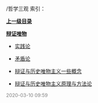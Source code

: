 /哲学三观 索引：


**[上一级目录](/index.md)**

**[辩证唯物](/哲学三观/辩证唯物/index.md)**

- [实践论](/哲学三观/实践论.md)

- [矛盾论](/哲学三观/矛盾论.md)

- [辩证与历史唯物主义一些概念](/哲学三观/辩证与历史唯物主义一些概念.md)

- [辩证与历史唯物主义原理与方法论](/哲学三观/辩证与历史唯物主义原理与方法论.md)


<font size=2 color='grey'> 2020-03-10 09:59 </font>